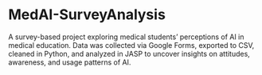 # MedAI-SurveyAnalysis
A survey-based project exploring medical students’ perceptions of AI in medical education. Data was collected via Google Forms, exported to CSV, cleaned in Python, and analyzed in JASP to uncover insights on attitudes, awareness, and usage patterns of AI.

